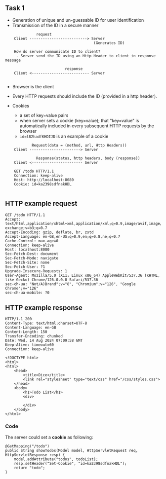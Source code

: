 
## Task 1

- Generation of unique and un-guessable ID for user identification
- Transmission of the ID in a secure manner
            
```           
              request
    Client --------------------------> Server
                                        (Generates ID)
            
    How do server communicate ID to client?
     - Server send the ID using an Http Header to client in response message
            
                           response
    Client <-------------------------- Server
                    
```

- Browser is the client
- Every HTTP requests should include the ID (provided in a http header).
    
- Cookies
  - a set of key=value pairs
  - when server sets a cookie (key=value); that "key=value" is automatically included in every subsequent HTTP requests by the browser
  - `id=l82hadfKHDIJD` is an example of a cookie
    

```
            Request(data = (method, url, Http Headers))
    Client -----------------------> Server
    
              Response(status, http headers, body (response))
    Client <----------------------- Server
    
    GET /todo HTTP/1.1
    Connection: keep-alive
    Host: http://localhost:8080
    Cookie: id=ka2398sdfnakHDL
    
```
    
    
HTTP example request
--------------------
```
GET /todo HTTP/1.1
Accept: text/html,application/xhtml+xml,application/xml;q=0.9,image/avif,image/webp,image/apng,*/*;q=0.8,application/signed-exchange;v=b3;q=0.7
Accept-Encoding: gzip, deflate, br, zstd
Accept-Language: en-GB,en-US;q=0.9,en;q=0.8,ne;q=0.7
Cache-Control: max-age=0
Connection: keep-alive
Host: localhost:8080
Sec-Fetch-Dest: document
Sec-Fetch-Mode: navigate
Sec-Fetch-Site: none
Sec-Fetch-User: ?1
Upgrade-Insecure-Requests: 1
User-Agent: Mozilla/5.0 (X11; Linux x86_64) AppleWebKit/537.36 (KHTML, like Gecko) Chrome/126.0.0.0 Safari/537.36
sec-ch-ua: "Not/A)Brand";v="8", "Chromium";v="126", "Google Chrome";v="126"
sec-ch-ua-mobile: ?0
```

HTTP example response
---------------------
```
HTTP/1.1 200
Content-Type: text/html;charset=UTF-8
Content-Language: en-GB
Content-Length: 150
Transfer-Encoding: chunked
Date: Wed, 14 Aug 2024 07:09:58 GMT
Keep-Alive: timeout=60
Connection: keep-alive

<!DOCTYPE html>
<html>
<html>
	<head>
		<title>Dice</title>
		<link rel="stylesheet" type="text/css" href="/css/styles.css">
	</head>
	<body>
		<h1>Todo List</h1>
		<div>
			
		</div>
	</body>	
</html>
```

### Code
The server could set a **cookie** as following:

```
@GetMapping("/todo")
public String showTodos(Model model, HttpServletRequest req, HttpServletResponse resp) {
	model.addAttribute("todos", todoList);
	resp.setHeader("Set-Cookie", "id=ka2398sdfnakHDL");
	return "todo";
}
```

